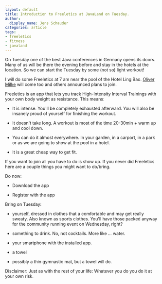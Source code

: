 ```yaml
---
layout: default
title: Introduction to Freeletics at JavaLand on Tuesday.
author:
  display_name: Jens Schauder
categories: article
tags:
- freeletics
- fitness
- javaland
---
```


On Tuesday one of the best Java conferences in Germany opens its doors.
Many of us will be there the evening before and stay in the hotels at the location.
So we can start the Tuesday by some (not so) light workout!

I will do some Freeletics at 7 am near the pool of the Hotel Ling Bao.
[Oliver Milke](https://twitter.com/OliverMilke) will come too and others announced plans to join.

Freeletics is an app that lets you track High-Intensity Interval Trainings with your own body weight as resistance.
This means:

* It is intense.
You'll be completely exhausted afterward.
You will also be insanely proud of yourself for finishing the workout.

* It doesn't take long. 
A workout is most of the time 20-30min + warm up and cool down.

* You can do it almost everywhere. 
In your garden, in a carport, in a park or as we are going to show at the pool in a hotel.

* It is a great cheap way to get fit.

If you want to join all you have to do is show up.
If you never did Freeletics here are a couple things you might want to do/bring.

Do now:

* Download the app 

* Register with the app

Bring on Tuesday:

* yourself, dressed in clothes that a comfortable and may get really sweaty.
Also known as sports clothes.
You'll have those packed anyway for the community running event on Wednesday, right?

* something to drink.
No, not cocktails. More like ... water.

* your smartphone with the installed app.

* a towel

* possibly a thin gymnastic mat, but a towel will do.

Disclaimer: Just as with the rest of your life: Whatever you do you do it at your own risk.